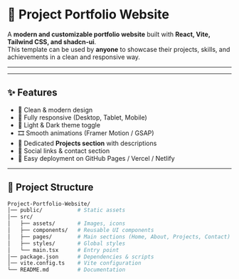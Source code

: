 # 🚀 Project Portfolio Website

A **modern and customizable portfolio website** built with **React, Vite, Tailwind CSS, and shadcn-ui**.  
This template can be used by **anyone** to showcase their projects, skills, and achievements in a clean and responsive way.  

---
---

## ✨ Features

- 🎨 Clean & modern design
- 📱 Fully responsive (Desktop, Tablet, Mobile)
- 🌙 Light & Dark theme toggle
- 🎞️ Smooth animations (Framer Motion / GSAP)
- 📂 Dedicated **Projects section** with descriptions
- 🔗 Social links & contact section
- 🚀 Easy deployment on GitHub Pages / Vercel / Netlify

---

## 📂 Project Structure

```bash
Project-Portfolio-Website/
│── public/           # Static assets
│── src/
│   ├── assets/       # Images, icons
│   ├── components/   # Reusable UI components
│   ├── pages/        # Main sections (Home, About, Projects, Contact)
│   ├── styles/       # Global styles
│   └── main.tsx      # Entry point
│── package.json      # Dependencies & scripts
│── vite.config.ts    # Vite configuration
└── README.md         # Documentation
